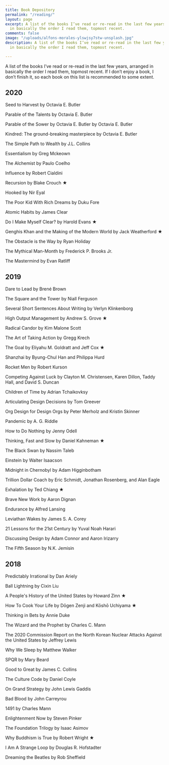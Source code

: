 ```yaml
---
title: Book Depository
permalink: "/reading/"
layout: page
excerpt: A list of the books I’ve read or re-read in the last few years, arranged
  in basically the order I read them, topmost recent.
comments: false
image: "/uploads/alfons-morales-ylswjsy7stw-unsplash.jpg"
description: A list of the books I’ve read or re-read in the last few years, arranged
  in basically the order I read them, topmost recent.

---
```

A list of the books I’ve read or re-read in the last few years, arranged in basically the order I read them, topmost recent. If I don’t enjoy a book, I don’t finish it, so each book on this list is recommended to some extent.

## 2020

Seed to Harvest by Octavia E. Butler

Parable of the Talents by Octavia E. Butler

Parable of the Sower by Octavia E. Butler by Octavia E. Butler

Kindred: The ground-breaking masterpiece by Octavia E. Butler

The Simple Path to Wealth by J.L. Collins

Essentialism by Greg Mckeown

The Alchemist by Paulo Coelho

Influence by Robert Cialdini

Recursion by Blake Crouch ★

Hooked by Nir Eyal

The Poor Kid With Rich Dreams by Duku Fore

Atomic Habits by James Clear

Do I Make Myself Clear? by Harold Evans ★

Genghis Khan and the Making of the Modern World by Jack Weatherford ★

The Obstacle is the Way by Ryan Holiday

The Mythical Man-Month by Frederick P. Brooks Jr.

The Mastermind by Evan Ratliff

## 2019

Dare to Lead by Brené Brown

The Square and the Tower by Niall Ferguson

Several Short Sentences About Writing by Verlyn Klinkenborg

High Output Management by Andrew S. Grove ★

Radical Candor by Kim Malone Scott

The Art of Taking Action by Gregg Krech

The Goal by Eliyahu M. Goldratt and Jeff Cox ★

Shanzhai by Byung-Chul Han and Philippa Hurd

Rocket Men by Robert Kurson

Competing Against Luck by Clayton M. Christensen, Karen Dillon, Taddy Hall, and David S. Duncan

Children of Time by Adrian Tchaikovksy

Articulating Design Decisions by Tom Greever

Org Design for Design Orgs by Peter Merholz and Kristin Skinner

Pandemic by A. G. Riddle

How to Do Nothing by Jenny Odell

Thinking, Fast and Slow by Daniel Kahneman ★

The Black Swan by Nassim Taleb

Einstein by Walter Isaacson

Midnight in Chernobyl by Adam Higginbotham

Trillion Dollar Coach by Eric Schmidt, Jonathan Rosenberg, and Alan Eagle

Exhalation by Ted Chiang ★

Brave New Work by Aaron Dignan

Endurance by Alfred Lansing

Leviathan Wakes by James S. A. Corey

21 Lessons for the 21st Century by Yuval Noah Harari

Discussing Design by Adam Connor and Aaron Irizarry

The Fifth Season by N.K. Jemisin

## 2018

Predictably Irrational by Dan Ariely

Ball Lightning by Cixin Liu

A People's History of the United States by Howard Zinn ★

How To Cook Your Life by Dōgen Zenji and Kōshō Uchiyama ★

Thinking in Bets by Annie Duke

The Wizard and the Prophet by Charles C. Mann

The 2020 Commission Report on the North Korean Nuclear Attacks Against the United States by Jeffrey Lewis

Why We Sleep by Matthew Walker

SPQR by Mary Beard

Good to Great by James C. Collins

The Culture Code by Daniel Coyle

On Grand Strategy by John Lewis Gaddis

Bad Blood by John Carreyrou

1491 by Charles Mann

Enlightenment Now by Steven Pinker

The Foundation Trilogy by Isaac Asimov

Why Buddhism is True by Robert Wright ★

I Am A Strange Loop by Douglas R. Hofstadter

Dreaming the Beatles by Rob Sheffield